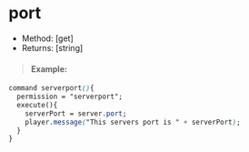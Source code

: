 # port

* Method: \[get\]
* Returns: \[string\]

> #### Example:

```css
command serverport(){
  permission = "serverport";
  execute(){
    serverPort = server.port;
    player.message("This servers port is " + serverPort);
  }
}
```

